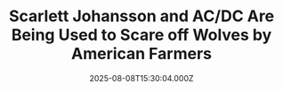 ---
title: "Scarlett Johansson and AC/DC Are Being Used to Scare off Wolves by American Farmers"
date: 2025-08-08T15:30:04.000Z
category: Human Kindness
externalLink: "https://www.goodnewsnetwork.org/scarlett-johansson-and-ac-dc-are-being-used-to-scare-off-wolves-by-american-farmers/"
image: ""
excerpt: "From Wyoming and Oregon comes a story most bizarre: Scarlett Johansson’s voice being used to frighten away wolves. Famed for their emotional intelligence, the gray wolf population around Greater Yellowstone are obviously not adept enough to detect acting when they hear it, as it was a scene from Johansson’s film Marriage Story that has them spooked. […] The post Scarlett…"
---